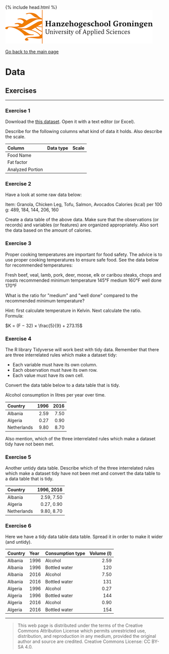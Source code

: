 {% include head.html %}
![Hanze](../hanze/hanze.png)

[Go back to the main page](../index.md)


# Data

## Exercises

---

### Exercise 1

Download the [this dataset](https://www.kaggle.com/datasets/vinitshah0110/food-composition).
Open it with a text editor (or Excel).

Describe for the following columns what kind of data it holds. Also describe the scale.

|Column           |Data type       |Scale            |
|:----------------|:---------------|:----------------|
|Food Name        |                |                 |
|Fat factor       |                |                 |
|Analyzed Portion |                |                 |


### Exercise 2

Have a look at some raw data below:

Item: Granola, Chicken Leg, Tofu, Salmon, Avocados
Calories (kcal) per 100 g: 489, 184, 144, 206, 160

Create a data table of the above data.
Make sure that the observations (or records) and variables (or features) are organized appropriately. Also sort the data based on the amount of calories.

### Exercise 3

Proper cooking temperatures are important for food safety.
The advice is to use proper cooking temperatures to ensure safe food.
See the data below for recommended temperatures:

Fresh beef, veal, lamb, pork, deer, moose, elk or caribou steaks, chops and roasts
recommended minimum temperature	145°F
medium	160°F
well done	170°F

What is the ratio for "medium" and "well done" compared to the recommended minimum temperature?  

Hint: first calculate temperature in Kelvin. Next calculate the ratio.   
Formula:  

$K = (F − 32) × \frac{5}{9} + 273.15$  

### Exercise 4

The R library Tidyverse will work best with tidy data.
Remember that there are three interrelated rules which make a dataset tidy:
- Each variable must have its own column.
- Each observation must have its own row.
- Each value must have its own cell.

Convert the data table below to a data table that is tidy.

Alcohol consumption in litres per year over time.

|Country        |1996  |2016  |
|:--------------|-----:|-----:|
|Albania        |2.59  |7.50  |
|Algeria        |0.27  |0.90  |
|Netherlands    |9.80  |8.70  |

Also mention, which of the three interrelated rules which make a dataset tidy have not been met.

### Exercise 5

Another untidy data table. Describe which of the three interrelated rules which make a dataset tidy have not been met and convert the data table to a data table that is tidy.

|Country        |1996, 2016   |
|:--------------|------------:|
|Albania        |2.59, 7.50   |
|Algeria        |0.27, 0.90   |
|Netherlands    |9.80, 8.70   |

### Exercise 6

Here we have a tidy data table data table. Spread it in order to make it wider (and untidy).

|Country        |Year|Consumption type   |Volume (l)|
|:--------------|:---|:------------------|---------:|
|Albania        |1996|Alcohol            |2.59      |
|Albania        |1996|Bottled water      |120       |
|Albania        |2016|Alcohol            |7.50      |
|Albania        |2016|Bottled water      |131       |
|Algeria        |1996|Alcohol            |0.27      |
|Algeria        |1996|Bottled water      |144       |
|Algeria        |2016|Alcohol            |0.90      |
|Algeria        |2016|Bottled water      |154       |



---


>This web page is distributed under the terms of the Creative Commons Attribution License which permits unrestricted use, distribution, and reproduction in any medium, provided the original author and source are credited.
>Creative Commons License: CC BY-SA 4.0.

